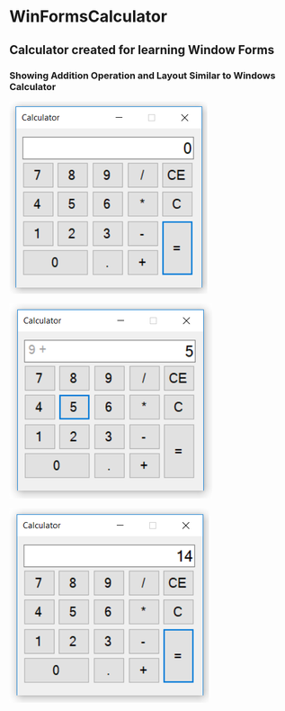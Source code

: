 # WinFormsCalculator

## Calculator created for learning Window Forms

### Showing Addition Operation and Layout Similar to Windows Calculator
![alt text](https://raw.githubusercontent.com/Rodrigo400/WinFormsCalculator/master/Photos/Calc1.png)

![alt text](https://raw.githubusercontent.com/Rodrigo400/WinFormsCalculator/master/Photos/Calc2.png)

![alt text](https://raw.githubusercontent.com/Rodrigo400/WinFormsCalculator/master/Photos/Calc3.png)

